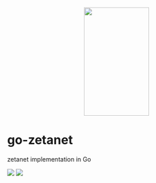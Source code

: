 <h1 align="center">
  <a href="zetanet.io"><img width="150" height="250" src="https://www.zetanet.io/images/logo.png"/></a>
</h1>

# go-zetanet
zetanet implementation in Go

[![](https://img.shields.io/badge/made%20by-Skipjack-blue)](https://skipjackcorp.com)
[![](https://img.shields.io/badge/project-zetanet-yellow)](https://zetanet.io)
